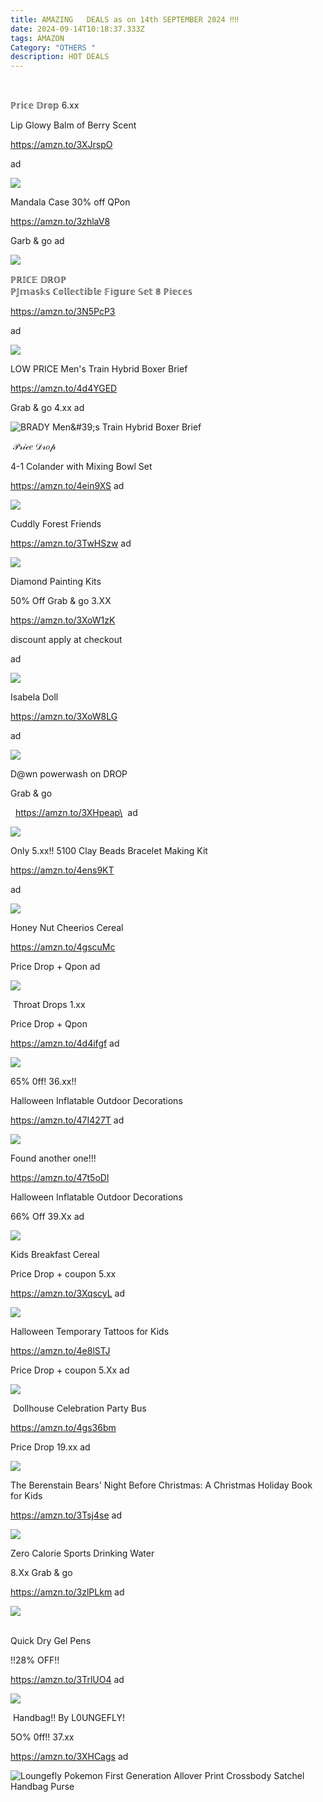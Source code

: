 ```yaml
---
title: AMAZING   DEALS as on 14th SEPTEMBER 2024 ‼‼
date: 2024-09-14T10:18:37.333Z
tags: AMAZON
Category: "OTHERS "
description: HOT DEALS
---
```

<!--StartFragment-->  

ℙ𝕣𝕚𝕔𝕖 𝔻𝕣𝕠𝕡  6.xx 

Lip Glowy Balm of Berry Scent

https://amzn.to/3XJrspO 

ad

<!--StartFragment-->

![](https://m.media-amazon.com/images/I/81KgFLBtXCL._SL1500_.jpg)

<!--StartFragment-->

Mandala Case 30% off QPon 

https://amzn.to/3zhlaV8 

Garb & go ad

<!--StartFragment-->

![](https://m.media-amazon.com/images/I/618PpEz6vwL._AC_SL1000_.jpg)



<!--StartFragment-->

ℙℝ𝕀ℂ𝔼 𝔻ℝ𝕆ℙ \
ℙ𝕁𝕞𝕒𝕤𝕜𝕤 ℂ𝕠𝕝𝕝𝕖𝕔𝕥𝕚𝕓𝕝𝕖 𝔽𝕚𝕘𝕦𝕣𝕖 𝕊𝕖𝕥 𝟠 ℙ𝕚𝕖𝕔𝕖𝕤 

https://amzn.to/3N5PcP3 

ad

<!--StartFragment-->

![](https://m.media-amazon.com/images/I/614dDoQAkQL._AC_SL1500_.jpg)





<!--StartFragment-->

LOW PRICE  Men's Train Hybrid Boxer Brief 

https://amzn.to/4d4YGED 

Grab & go 4.xx ad



<!--StartFragment-->

![BRADY Men\&#39;s Train Hybrid Boxer Brief](https://m.media-amazon.com/images/I/21ApfXCtEKL._AC_.jpg)



<!--StartFragment-->

 𝒫𝓇𝒾𝒸𝑒 𝒟𝓇𝑜𝓅 

4-1 Colander with Mixing Bowl Set 

https://amzn.to/4ein9XS ad

<!--StartFragment-->

![](https://m.media-amazon.com/images/I/71gCIzZDRTL._AC_SL1500_.jpg)



<!--StartFragment-->

Cuddly Forest Friends 

https://amzn.to/3TwHSzw ad

<!--StartFragment-->

![](https://m.media-amazon.com/images/I/715Y1ZEIGVL._AC_SL1500_.jpg)

<!--StartFragment-->

Diamond Painting Kits 

50% Off Grab & go 3.XX 

https://amzn.to/3XoW1zK   

discount apply at checkout 

ad

<!--StartFragment-->

![](https://m.media-amazon.com/images/I/61UpvWU-KfL._AC_.jpg)

<!--StartFragment-->

Isabela Doll 

https://amzn.to/3XoW8LG 

ad 

<!--StartFragment-->

![](https://m.media-amazon.com/images/I/71+KmyFcwaL._AC_SL1500_.jpg)

<!--StartFragment-->

D@wn powerwash on DROP  

Grab & go

  https://amzn.to/3XHpeap\
 ad

<!--StartFragment-->

![](https://m.media-amazon.com/images/I/71ojD6OFxyL._AC_SL1500_.jpg)

<!--StartFragment-->

Only 5.xx!! 5100 Clay Beads Bracelet Making Kit 

https://amzn.to/4ens9KT 

ad

<!--StartFragment-->

![](https://m.media-amazon.com/images/I/81zT3TwsJcL._AC_SL1500_.jpg)



<!--StartFragment-->

Honey Nut Cheerios Cereal 

https://amzn.to/4gscuMc 

Price Drop + Qpon ad

<!--StartFragment-->

![](https://m.media-amazon.com/images/I/81+D9d6rn6L._SL1500_.jpg)



<!--StartFragment-->

 Throat Drops  1.xx 

Price Drop + Qpon 

https://amzn.to/4d4ifgf ad

<!--StartFragment-->

![](https://m.media-amazon.com/images/I/71JjoSA5ktL._AC_SL1500_.jpg)



<!--StartFragment-->

65% 0ff! 36.xx!!  

Halloween Inflatable Outdoor Decorations 

https://amzn.to/47I427T ad

<!--StartFragment-->

![](https://m.media-amazon.com/images/I/91GpgidDhSL._AC_SL1500_.jpg)



<!--StartFragment-->

Found another one!!!

https://amzn.to/47t5oDl 

Halloween Inflatable Outdoor Decorations 

66% Off 39.Xx ad

<!--StartFragment-->

![](https://m.media-amazon.com/images/I/91crhtjURyL._AC_SL1500_.jpg)





<!--StartFragment-->

Kids Breakfast Cereal 

Price Drop + coupon 5.xx 

https://amzn.to/3XqscyL ad

<!--StartFragment-->

![](https://m.media-amazon.com/images/I/81n4IQrKMfL._SL1500_.jpg)



<!--StartFragment-->

Halloween Temporary Tattoos for Kids 

https://amzn.to/4e8lSTJ 

Price Drop + coupon 5.Xx ad

<!--StartFragment-->

![](https://m.media-amazon.com/images/I/71Pvf6fjR-L._SL1500_.jpg)





<!--StartFragment-->

 Dollhouse Celebration Party Bus 

https://amzn.to/4gs36bm 

Price Drop 19.xx ad

<!--StartFragment-->

![](https://m.media-amazon.com/images/I/81KyAuCN+yL._AC_SL1500_.jpg)





<!--StartFragment-->

The Berenstain Bears' Night Before Christmas: A Christmas Holiday Book for Kids

https://amzn.to/3Tsj4se ad

<!--StartFragment-->

![](https://m.media-amazon.com/images/I/9131+CUZIbL._SL1500_.jpg)





<!--StartFragment-->

Zero Calorie Sports Drinking Water 

8.Xx Grab & go 

https://amzn.to/3zlPLkm ad

<!--StartFragment-->

![](https://m.media-amazon.com/images/I/81ca3M+VQAL._SL1500_.jpg)





<!--StartFragment-->

\
Quick Dry Gel Pens

!!28% OFF!! 

https://amzn.to/3TrlUO4 ad

<!--StartFragment-->

![](https://m.media-amazon.com/images/I/81ix6LzY6KL._AC_SL1500_.jpg)





<!--StartFragment-->

 Handbag!! By L0UNGEFLY!

5O% 0ff!! 37.xx 

https://amzn.to/3XHCags ad

<!--StartFragment-->

![Loungefly Pokemon First Generation Allover Print Crossbody Satchel Handbag Purse](https://m.media-amazon.com/images/I/81nVg2473OL._AC_SX500_.jpg)

<!--EndFragment-->